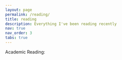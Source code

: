 ```yaml
---
layout: page
permalink: /reading/
title: reading
description: Everything I've been reading recently
nav: true
nav_order: 3
tabs: true
---
```


Academic Reading:


